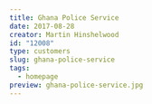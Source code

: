 ```yaml
---
title: Ghana Police Service
date: 2017-08-28
creator: Martin Hinshelwood
id: "12008"
type: customers
slug: ghana-police-service
tags:
  - homepage
preview: ghana-police-service.jpg
---
```

